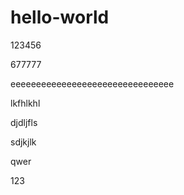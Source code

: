 # hello-world
123456

677777

eeeeeeeeeeeeeeeeeeeeeeeeeeeeeeee


lkfhlkhl

djdljfls

sdjkjlk

qwer

123
